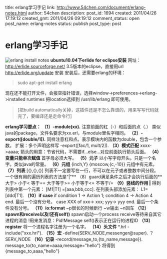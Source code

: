 title: erlang学习手记
link: http://www.54chen.com/document/erlang-notes.html
author: 54chen
description: 
post_id: 1694
created: 2011/04/26 17:19:12
created_gmt: 2011/04/26 09:19:12
comment_status: open
post_name: erlang-notes
status: publish
post_type: post

# erlang学习手记

![erlang install notes](http://img04.taobaocdn.com/imgextra/i4/T1_EN.XadjXXbk3DE3_051340.jpg) **ubuntu10.04下erlide for eclipse安装** 网址：http://erlide.sourceforge.net/ 3.5版本的eclipse，直接用url http://erlide.org/update 安装 安装后，还需要erlang的环境： 

> sudo apt-get install erlang

现在还不能打开文件，会报空指针错误，选择window->preferences->erlang->installed runtimes 把location选择到 /usr/lib/erlang 即可使用。 

> [把build automatically关掉，这插件还是不怎么靠谱的，用来写写代码就完了，要编译还是走命令行]

**erlang学习要点：** **（1）-module(xx).** 注意前面的杠（-）和后面的点（.） 类似java的package，文件名要求为xx.erl，与module里名字相同。 **（2）-export([double/1]).** 同样注意杠和点。表示模块内的函数为double，包含一个参数。 扩展：多个声明这样写 -export([fac/1, mult/2]). **（3）模式匹配** xxxx->aaaa; 箭头的用意：节省代码，不需要if...else...对应前面执行箭头后面。 **（4）变量只能单次赋值** 首字母必须大写。 **（5）元子** 以小写字母开头。只是一个名字。类似java的常量。 **（6）元组** {inch,Y} {moscow,{c,-10}} 元组中有元素。 **（7）列表** [{},{},{}] 列表不一定要写在一行，不可以在元子或者整数中间分段。 一个很有用的遍历列表的方法是“|”** （8）guard满足条件之后才会执行后面的** 大于> 小于< 等于== 大于等于>= 小于等于<= 不等于/= **（9）竖线的作用 |** 得到列表中第一个元素： [M1|T1] =[aaa,bbb,ccc]. 在列表头部添加元素： L1=[ddd|T1]. **（10）if case** if condition 1 -> Action 1; condition 4 -> Action 4 end. 最后一个没有分号。 case XXX of xxx-> xxx; yyy-> yyy end. 最后一个条件没有分号。 **（11）io:format** ~p很长的时候断行 ~w输出 ~n回车 **（12）spawn和receive以及!还有self()** spawn启动一个process receive等待来自其它进程的消息 !用来发消息：Pid!Message self()表示正在运行的进程ID **（13）register** 将一个进程名字注册为一个名字。 **（14）头文件** *.hrl -include("xxx.hrl"). **（15）宏** -define(SERV_NODE,messenger@super). ？SERV_NODE **（16）记录** -record(message_to,{to_name,message}). message_to{to_name=aaaa,message="hello"} 将得到{message_to,aaaa,"hello"}